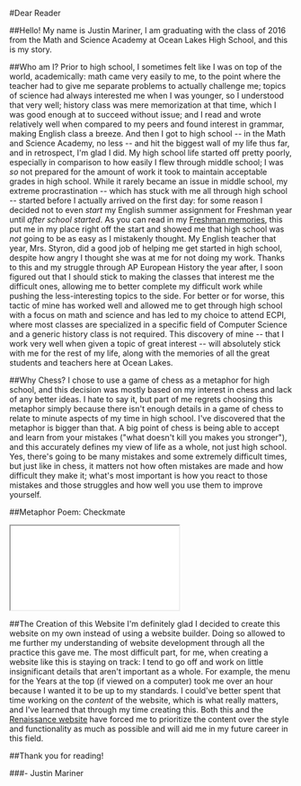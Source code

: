 #Dear Reader

##Hello!
My name is Justin Mariner, I am graduating with the class of 2016 from the Math and Science Academy at Ocean Lakes High School, and this is my story.

##Who am I?
Prior to high school, I sometimes felt like I was on top of the world, academically: math came very easily to me, to the point where the teacher had to give me separate problems to actually challenge me; topics of science had always interested me when I was younger, so I understood that very well; history class was mere memorization at that time, which I was good enough at to succeed without issue; and I read and wrote relatively well when compared to my peers and found interest in grammar, making English class a breeze. And then I got to high school -- in the Math and Science Academy, no less -- and hit the biggest wall of my life thus far, and in retrospect, I'm glad I did. My high school life started off pretty poorly, especially in comparison to how easily I flew through middle school; I was *so* not prepared for the amount of work it took to maintain acceptable grades in high school. While it rarely became an issue in middle school, my extreme procrastination -- which has stuck with me all through high school -- started before I actually arrived on the first day: for some reason I decided not to even *start* my English summer assignment for Freshman year until *after school started*. As you can read in my [Freshman memories](/portfolio/9th_grade/), this put me in my place right off the start and showed me that high school was *not* going to be as easy as I mistakenly thought. My English teacher that year, Mrs. Styron, did a good job of helping me get started in high school, despite how angry I thought she was at me for not doing my work. Thanks to this and my struggle through AP European History the year after, I soon figured out that I should stick to making the classes that interest me the difficult ones, allowing me to better complete my difficult work while pushing the less-interesting topics to the side. For better or for worse, this tactic of mine has worked well and allowed me to get through high school with a focus on math and science and has led to my choice to attend ECPI, where most classes are specialized in a specific field of Computer Science and a generic history class is not required. This discovery of mine -- that I work very well when given a topic of great interest -- will absolutely stick with me for the rest of my life, along with the memories of all the great students and teachers here at Ocean Lakes.

##Why Chess?
I chose to use a game of chess as a metaphor for high school, and this decision was mostly based on my interest in chess and lack of any better ideas. I hate to say it, but part of me regrets choosing this metaphor simply because there isn't enough details in a game of chess to relate to minute aspects of my time in high school. I've discovered that the metaphor is bigger than that. A big point of chess is being able to accept and learn from your mistakes ("what doesn't kill you makes you stronger"), and this accurately defines my view of life as a whole, not just high school. Yes, there's going to be many mistakes and some extremely difficult times, but just like in chess, it matters not how often mistakes are made and how difficult they make it; what's most important is how you react to those mistakes and those struggles and how well you use them to improve yourself.

##Metaphor Poem: Checkmate

<iframe class="document autofit" src="./nomemories/doc.html" scrolling="no"></iframe>

##The Creation of this Website
I'm definitely glad I decided to create this website on my own instead of using a website builder. Doing so allowed to me further my understanding of website development through all the practice this gave me. The most difficult part, for me, when creating a website like this is staying on track: I tend to go off and work on little insignificant details that aren't important as a whole. For example, the menu for the Years at the top (if viewed on a computer) took me over an hour because I wanted it to be up to my standards. I could've better spent that time working on the *content* of the website, which is what really matters, and I've learned that through my time creating this. Both this and the [Renaissance website](/renaissance/) have forced me to prioritize the content over the style and functionality as much as possible and will aid me in my future career in this field.

##Thank you for reading!

###- Justin Mariner
